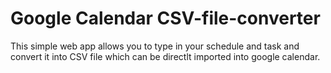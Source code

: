 # Google Calendar CSV-file-converter
This simple web app allows you to type in your schedule and task and convert it into CSV file which can be directlt imported into google calendar.
